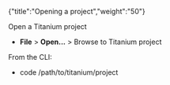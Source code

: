 {"title":"Opening a project","weight":"50"} 

Open a Titanium project

*   **File** > **Open...** > Browse to Titanium project
    

From the CLI:

*   code /path/to/titanium/project